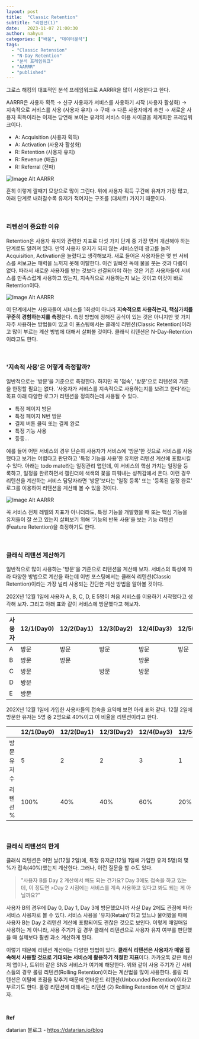 ```yaml
---
layout: post
title:  "Classic Retention"
subtitle: "리텐션(1)"
date:   2023-11-07 21:00:30
author: nahyun
categories: ["배움", "데이터분석"]
tags:
  - "Classic Retension"
  - "N-Day Retention"
  - "분석 프레임워크"
  - "AARRR"
  - "published"
---
```


그로스 해킹의 대표적인 분석 프레임워크로 AARRR을 많이 사용한다고 한다.

AARRR은 사용자 획득 → 신규 사용자가 서비스를 사용하기 시작 (사용자 활성화) → 지속적으로 서비스를 사용 (사용자 유지) → 구매 → 다른 사용자에게 추천 → 새로운 사용자 획득이라는 이제는 당연해 보이는 유저의 서비스 이용 사이클을 체계화한 프레임워크이다.

- A: Acquisition (사용자 획득)
- A: Activation (사용자 활성화)
- R: Retention (사용자 유지)
- R: Revenue (매출)
- R: Referral (전파)

![Image Alt AARRR](/assets/img/231107/aarrr.png)

흔히 이렇게 깔때기 모양으로 많이 그린다. 위에 사용자 획득 구간에 유저가 가장 많고, 아래 단계로 내려갈수록 유저가 적어지는 구조를 (대체로) 가지기 때문이다.

<br>

### 리텐션이 중요한 이유
Retention은 사용자 유지와 관련한 지표로 다섯 가지 단계 중 가장 먼저 개선해야 하는 단계로도 알려져 있다. 만약 사용자 유지가 되지 않는 서비스인데 광고를 늘려 Acquisition, Activation을 늘렸다고 생각해보자. 새로 들어온 사용자들은 몇 번 서비스를 써보고는 매력을 느끼지 못해 이탈한다. 이건 밑빠진 독에 물을 붓는 것과 다름이 없다. 따라서 새로운 사용자를 받는 것보다 선결되어야 하는 것은 기존 사용자들이 서비스를 만족스럽게 사용하고 있는지, 지속적으로 사용하는지 보는 것이고 이것이 바로 Retention이다.

![Image Alt AARRR](/assets/img/231107/retention_curve.png)

이 단계에서는 사용자들이 서비스를 1회성이 아니라 **지속적으로 사용하는지, 핵심가치를 꾸준히 경험하는지를 측정**한다. 측정 방법에 정해진 공식이 있는 것은 아니지만 몇 가지 자주 사용하는 방법들이 있고 이 포스팅에서는 클래식 리텐션(Classic Retention)이라고 많이 부르는 계산 방법에 대해서 살펴볼 것이다. 클래식 리텐션은 N-Day-Retention이라고도 한다.

<br>

### '지속적 사용'은 어떻게 측정할까?
일반적으로는 '방문'을 기준으로 측정한다. 하지만 꼭 '접속', '방문'으로 리텐션의 기준을 한정할 필요는 없다. '사용자가 서비스를 지속적으로 사용하는지를 보려고 한다'라는 목표 아래 다양한 로그가 리텐션을 정의하는데 사용될 수 있다.

- 특정 페이지 방문
- 특정 페이지 N번 방문
- 결제 버튼 클릭 또는 결제 완료
- 특정 기능 사용
- 등등...

예를 들어 어떤 서비스의 경우 단순히 사용자가 서비스에 '방문'한 것으로 서비스를 사용했다고 보기는 어렵다고 판단하고 '특정 기능을 사용'한 유저만 리텐션 계산에 포함시킬 수 있다. 
아래는 todo mate라는 일정관리 앱인데, 이 서비스의 핵심 가치는 일정을 등록하고, 일정을 완료하면서 캘린더에 색색의 꽃을 피워내는 성취감에서 온다. 이런 경우 리텐션을 계산하는 서비스 담당자라면 '방문'보다는 '일정 등록' 또는 '등록된 일정 완료' 로그를 이용하여 리텐션을 계산해 볼 수 있을 것이다.


![Image Alt AARRR](/assets/img/231107/todomate.png)


꼭 서비스 전체 레벨의 지표가 아니더라도, 특정 기능을 개발했을 때 또는 핵심 기능을 유저들이 잘 쓰고 있는지 살펴보기 위해 '기능의 반복 사용'을 보는 기능 리텐션(Feature Retention)을 측정하기도 한다.

<br>

### 클래식 리텐션 계산하기
일반적으로 많이 사용하는 '방문'을 기준으로 리텐션을 계산해 보자. 서비스의 특성에 따라 다양한 방법으로 계산을 하는데 이번 포스팅에서는 클래식 리텐션(Classic Retention)이라는 가장 널리 사용되는 간단한 계산 방법을 알아볼 것이다.
 
202X년 12월 1일에 사용자 A, B, C, D, E 5명이 처음 서비스를 이용하기 시작했다고 생각해 보자. 그리고 아래 표와 같이 서비스에 방문했다고 해보자.


|사용자|12/1(Day0)|12/2(Day1)|12/3(Day2)|12/4(Day3)|12/5(Day4)|
|---|---|---|---|---|---|
|A|방문|방문|방문|방문|방문|
|B|방문|방문||방문|
|C|방문||방문|방문|
|D|방문|
|E|방문|


202X년 12월 1일에 가입한 사용자들의 접속을 요약해 보면 아래 표와 같다. 12월 2일에 방문한 유저는 5명 중 2명으로 40%이고 이 비율을 리텐션이라고 한다.

||12/1(Day0)|12/2(Day1)|12/3(Day2)|12/4(Day3)|12/5(Day4)|
|---|---|---|---|---|---|
|방문유저수|5|2|2|3|1|
|리텐션 %|100%|40%|40%|60%|20%


<br>

### 클래식 리텐션의 한계
클래식 리텐션은 어떤 날(12월 2일)에, 특정 유저군(12월 1일에 가입한 유저 5명)의 몇 %가 접속(40%)했는지 계산한다. 그러나, 이런 질문을 할 수도 있다.
 
>"사용자 B를 Day 2 계산에서 빼도 되는 건가요? Day 3에도 접속을 하고 있는데, 이 정도면 >Day 2 시점에는 서비스를 계속 사용하고 있다고 봐도 되는 게 아닐까요?"
 
사용자 B의 경우에 Day 0, Day 1, Day 3에 방문했으니까 사실 Day 2에도 관점에 따라 서비스 사용자로 볼 수 있다. 서비스 사용을 '유지(Retain)'하고 있느냐 물어봤을 때에 사용자 B는 Day 2 리텐션 계산에 포함되어도 괜찮은 것으로 보인다. 이렇게 매일매일 사용하는 게 아니라, 사용 주기가 길 경우 클래식 리텐션으로 사용자 유지 여부를 판단했을 때 실제보다 훨씬 과소 계산하게 된다.
 
이렇기 때문에 리텐션 계산에는 다양한 방법이 있다. **클래식 리텐션은 사용자가 매일 접속해서 사용할 것으로 기대되는 서비스에 활용하기 적절한 지표**이다. 카카오톡 같은 메신저 앱이나, 트위터 같은 SNS 서비스가 여기에 해당한다. 위와 같이 사용 주기가 긴 서비스들의 경우 롤링 리텐션(Rolling Retention)이라는 계산법을 많이 사용한다. 롤링 리텐션은 이탈에 초점을 맞추기 때문에 언바운드 리텐션(Unbounded Retention)이라고 부르기도 한다. 롤링 리텐션에 대해서는 리텐션 (2) Rolliing Retention 에서 더 살펴보자.

<br>

**Ref**

datarian 블로그 - https://datarian.io/blog
